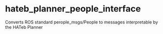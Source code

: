 # hateb_planner_people_interface
Converts ROS standard perople_msgs/People to messages interpretable by the HATeb Planner
